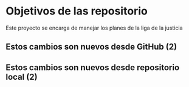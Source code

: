 # Objetivos de las repositorio

Este proyecto se encarga de manejar los planes de la liga de la justicia


## Estos cambios son nuevos desde GitHub (2)
## Estos cambios son nuevos desde repositorio local (2)
